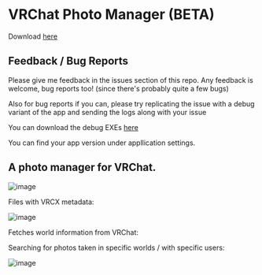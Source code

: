 # VRChat Photo Manager (BETA)

Download [here](https://github.com/phaze-the-dumb/VRChat-Photo-Manager/releases/latest)

## Feedback / Bug Reports

Please give me feedback in the issues section of this repo. Any feedback is welcome, bug reports too! (since there's probably quite a few bugs)

Also for bug reports if you can, please try replicating the issue with a debug variant of the app and sending the logs along with your issue

You can download the debug EXEs [here](https://github.com/phaze-the-dumb/VRChat-Photo-Manager/releases)

You can find your app version under appllication settings.

## A photo manager for VRChat.

![image](https://github.com/phaze-the-dumb/VRChat-Photo-Manager-Rust/assets/57566773/c573e27f-52e6-4608-a8ea-a8a83336fbb9)

Files with VRCX metadata:

![image](https://github.com/phaze-the-dumb/VRChat-Photo-Manager-Rust/assets/57566773/06f44b67-083f-487e-b8b4-84c87d07604f)

Fetches world information from VRChat:

Searching for photos taken in specific worlds / with specific users:

![image](https://github.com/user-attachments/assets/ea67c4ef-c7e8-4f93-a29a-74aff5f35903)
